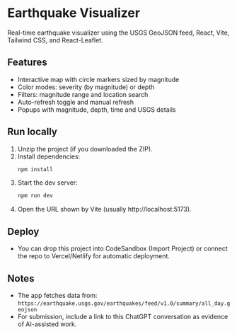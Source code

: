 # Earthquake Visualizer

Real-time earthquake visualizer using the USGS GeoJSON feed, React, Vite, Tailwind CSS, and React-Leaflet.

## Features
- Interactive map with circle markers sized by magnitude
- Color modes: severity (by magnitude) or depth
- Filters: magnitude range and location search
- Auto-refresh toggle and manual refresh
- Popups with magnitude, depth, time and USGS details

## Run locally

1. Unzip the project (if you downloaded the ZIP).
2. Install dependencies:
   ```bash
   npm install
   ```
3. Start the dev server:
   ```bash
   npm run dev
   ```
4. Open the URL shown by Vite (usually http://localhost:5173).

## Deploy
- You can drop this project into CodeSandbox (Import Project) or connect the repo to Vercel/Netlify for automatic deployment.

## Notes
- The app fetches data from:
  `https://earthquake.usgs.gov/earthquakes/feed/v1.0/summary/all_day.geojson`
- For submission, include a link to this ChatGPT conversation as evidence of AI-assisted work.
